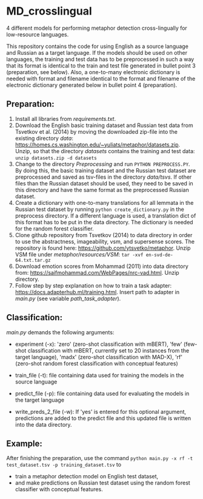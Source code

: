 # MD_crosslingual
4 different models for performing metaphor detection cross-lingually for low-resource languages.

This repository contains the code for using English as a source language and Russian as a target language. If the models should be used on other languages, the training and test data has to be preprocessed in such a way that its format is identical to the train and test file generated in bullet point 3 (preparation, see below). Also, a one-to-many electronic dictionary is needed with format and filename identical to the format and filename of the electronic dictionary generated below in bullet point 4 (preparation).


## Preparation:

1. Install all libraries from *requirements.txt*.
2. Download the English basic training dataset and Russian test data from Tsvetkov et al. (2014) by moving the downloaded zip-file into the existing directory *data*: https://homes.cs.washington.edu/~yuliats/metaphor/datasets.zip. Unzip, so that the directory *datasets* contains the training and test data: ```unzip datasets.zip -d datasets```
3. Change to the directory *Preprocessing* and run ```PYTHON PREPROCESS.PY```. By doing this, the basic training dataset and the Russian test dataset are preprocessed and saved as tsv-files in the directory *data/tsvs*. If other files than the Russian dataset should be used, they need to be saved in this directory and have the same format as the preprocessed Russian dataset.
4. Create a dictionary with one-to-many translations for all lemmata in the Russian test dataset by running ```python create_dictionary.py``` in the preprocess directory. If a different language is used, a translation dict of this format has to be put in the data directory. The dictionary is needed for the random forest classifier.
5. Clone github repository from Tsvetkov (2014) to data directory in order to use the abstractness, imageability, vsm, and supersense scores. The repository is found here: https://github.com/ytsvetko/metaphor. Unzip VSM file under *metaphor/resources/VSM*: ```tar -xvf en-svd-de-64.txt.tar.gz```
6. Download emotion scores from Mohammad (2011) into data directory from: https://saifmohammad.com/WebPages/nrc-vad.html. Unzip directory.
7. Follow step by step explanation on how to train a task adapter: https://docs.adapterhub.ml/training.html. Insert path to adapter in *main.py* (see variable *path_task_adapter*).


## Classification:

*main.py* demands the following arguments: 

- experiment (-x): 'zero' (zero-shot classification with mBERT), 'few' (few-shot classification with mBERT, currently set to 20 instances from the target language), 'madx' (zero-shot classification with MAD-X), 'rf' (zero-shot random forest classification with conceptual features)

- train_file (-t): file containing data used for training the models in the source language

- predict_file (-p): file containing data used for evaluating the models in the target language

- write_preds_2_file (-w): If 'yes' is entered for this optional argument, predictions are added to the predict file and this updated file is written into the data directory.

## Example:
After finishing the preparation, use the command ```python main.py -x rf -t test_dataset.tsv -p training_dataset.tsv``` to
- train a metaphor detection model on English test dataset,
- and make predictions on Russian test dataset using the random forest classifier with conceptual features.
